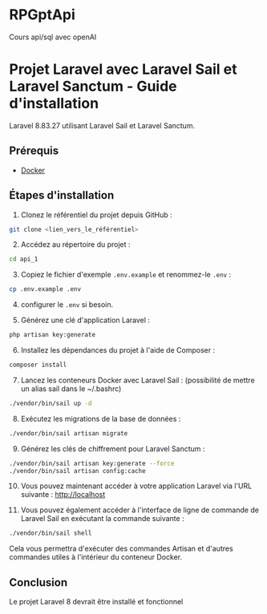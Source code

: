 # RPGptApi
Cours api/sql avec openAI

# Projet Laravel avec Laravel Sail et Laravel Sanctum - Guide d'installation

Laravel 8.83.27 utilisant Laravel Sail et Laravel Sanctum.

## Prérequis

- [Docker](https://www.docker.com/)

## Étapes d'installation

1. Clonez le référentiel du projet depuis GitHub :

```bash
git clone <lien_vers_le_référentiel>
```

2. Accédez au répertoire du projet :

```bash
cd api_1
```

3. Copiez le fichier d'exemple `.env.example` et renommez-le `.env` :

```bash
cp .env.example .env
```

4. configurer le `.env` si besoin.

5. Générez une clé d'application Laravel :

```bash
php artisan key:generate
```

6. Installez les dépendances du projet à l'aide de Composer :

```bash
composer install
```

7. Lancez les conteneurs Docker avec Laravel Sail :
(possibilité de mettre un alias sail dans le ~/.bashrc)
```bash
./vendor/bin/sail up -d
```

8. Exécutez les migrations de la base de données :

```bash
./vendor/bin/sail artisan migrate
```

9. Générez les clés de chiffrement pour Laravel Sanctum :

```bash
./vendor/bin/sail artisan key:generate --force
./vendor/bin/sail artisan config:cache
```

10. Vous pouvez maintenant accéder à votre application Laravel via l'URL suivante : [http://localhost](http://localhost)

11. Vous pouvez également accéder à l'interface de ligne de commande de Laravel Sail en exécutant la commande suivante :

```bash
./vendor/bin/sail shell
```

Cela vous permettra d'exécuter des commandes Artisan et d'autres commandes utiles à l'intérieur du conteneur Docker.

## Conclusion
Le projet Laravel 8 devrait être installé et fonctionnel
